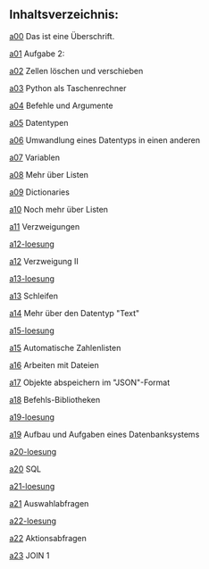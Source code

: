 ## Inhaltsverzeichnis:

[a00](https://htmlpreview.github.io/?https://github.com/usetheforce/test/blob/master/a00.html)&nbsp;Das ist eine Überschrift.

[a01](https://htmlpreview.github.io/?https://github.com/usetheforce/test/blob/master/a01.html)&nbsp;Aufgabe 2:

[a02](https://htmlpreview.github.io/?https://github.com/usetheforce/test/blob/master/a02.html)&nbsp;Zellen löschen und verschieben

[a03](https://htmlpreview.github.io/?https://github.com/usetheforce/test/blob/master/a03.html)&nbsp;Python als Taschenrechner

[a04](https://htmlpreview.github.io/?https://github.com/usetheforce/test/blob/master/a04.html)&nbsp;Befehle und Argumente

[a05](https://htmlpreview.github.io/?https://github.com/usetheforce/test/blob/master/a05.html)&nbsp;Datentypen

[a06](https://htmlpreview.github.io/?https://github.com/usetheforce/test/blob/master/a06.html)&nbsp;Umwandlung eines Datentyps in einen anderen

[a07](https://htmlpreview.github.io/?https://github.com/usetheforce/test/blob/master/a07.html)&nbsp;Variablen

[a08](https://htmlpreview.github.io/?https://github.com/usetheforce/test/blob/master/a08.html)&nbsp;Mehr über Listen

[a09](https://htmlpreview.github.io/?https://github.com/usetheforce/test/blob/master/a09.html)&nbsp;Dictionaries

[a10](https://htmlpreview.github.io/?https://github.com/usetheforce/test/blob/master/a10.html)&nbsp;Noch mehr über Listen

[a11](https://htmlpreview.github.io/?https://github.com/usetheforce/test/blob/master/a11.html)&nbsp;Verzweigungen

[a12-loesung](https://htmlpreview.github.io/?https://github.com/usetheforce/test/blob/master/a12-loesung.html)&nbsp;

[a12](https://htmlpreview.github.io/?https://github.com/usetheforce/test/blob/master/a12.html)&nbsp;Verzweigung II

[a13-loesung](https://htmlpreview.github.io/?https://github.com/usetheforce/test/blob/master/a13-loesung.html)&nbsp;

[a13](https://htmlpreview.github.io/?https://github.com/usetheforce/test/blob/master/a13.html)&nbsp;Schleifen

[a14](https://htmlpreview.github.io/?https://github.com/usetheforce/test/blob/master/a14.html)&nbsp;Mehr über den Datentyp "Text"

[a15-loesung](https://htmlpreview.github.io/?https://github.com/usetheforce/test/blob/master/a15-loesung.html)&nbsp;

[a15](https://htmlpreview.github.io/?https://github.com/usetheforce/test/blob/master/a15.html)&nbsp;Automatische Zahlenlisten

[a16](https://htmlpreview.github.io/?https://github.com/usetheforce/test/blob/master/a16.html)&nbsp;Arbeiten mit Dateien

[a17](https://htmlpreview.github.io/?https://github.com/usetheforce/test/blob/master/a17.html)&nbsp;Objekte abspeichern im "JSON"-Format

[a18](https://htmlpreview.github.io/?https://github.com/usetheforce/test/blob/master/a18.html)&nbsp;Befehls-Bibliotheken

[a19-loesung](https://htmlpreview.github.io/?https://github.com/usetheforce/test/blob/master/a19-loesung.html)&nbsp;

[a19](https://htmlpreview.github.io/?https://github.com/usetheforce/test/blob/master/a19.html)&nbsp;Aufbau und Aufgaben eines Datenbanksystems

[a20-loesung](https://htmlpreview.github.io/?https://github.com/usetheforce/test/blob/master/a20-loesung.html)&nbsp;

[a20](https://htmlpreview.github.io/?https://github.com/usetheforce/test/blob/master/a20.html)&nbsp;SQL

[a21-loesung](https://htmlpreview.github.io/?https://github.com/usetheforce/test/blob/master/a21-loesung.html)&nbsp;

[a21](https://htmlpreview.github.io/?https://github.com/usetheforce/test/blob/master/a21.html)&nbsp;Auswahlabfragen

[a22-loesung](https://htmlpreview.github.io/?https://github.com/usetheforce/test/blob/master/a22-loesung.html)&nbsp;

[a22](https://htmlpreview.github.io/?https://github.com/usetheforce/test/blob/master/a22.html)&nbsp;Aktionsabfragen

[a23](https://htmlpreview.github.io/?https://github.com/usetheforce/test/blob/master/a23.html)&nbsp;JOIN 1

